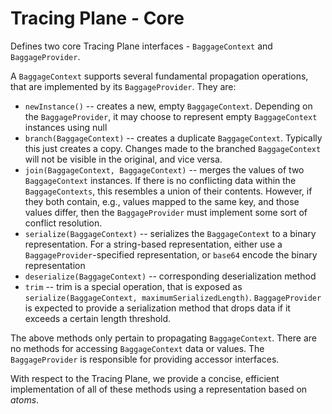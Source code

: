 # Tracing Plane - Core

Defines two core Tracing Plane interfaces - `BaggageContext` and `BaggageProvider`.

A `BaggageContext` supports several fundamental propagation operations, that are implemented by its `BaggageProvider`.  They are:

* `newInstance()` -- creates a new, empty `BaggageContext`.  Depending on the `BaggageProvider`, it may choose to represent empty `BaggageContext` instances using null
* `branch(BaggageContext)` -- creates a duplicate `BaggageContext`.  Typically this just creates a copy.  Changes made to the branched `BaggageContext` will not be visible in the original, and vice versa.
* `join(BaggageContext, BaggageContext)` -- merges the values of two `BaggageContext` instances.  If there is no conflicting data within the `BaggageContexts`, this resembles a union of their contents.  However, if they both contain, e.g., values mapped to the same key, and those values differ, then the `BaggageProvider` must implement some sort of conflict resolution.
* `serialize(BaggageContext)` -- serializes the `BaggageContext` to a binary representation.  For a string-based representation, either use a `BaggageProvider`-specified representation, or `base64` encode the binary representation
* `deserialize(BaggageContext)` -- corresponding deserialization method
* `trim` -- trim is a special operation, that is exposed as `serialize(BaggageContext, maximumSerializedLength)`.  `BaggageProvider` is expected to provide a serialization method that drops data if it exceeds a certain length threshold.

The above methods only pertain to propagating `BaggageContext`.  There are no methods for accessing `BaggageContext` data or values.  The `BaggageProvider` is responsible for providing accessor interfaces.

With respect to the Tracing Plane, we provide a concise, efficient implementation of all of these methods using a representation based on *atoms*. 